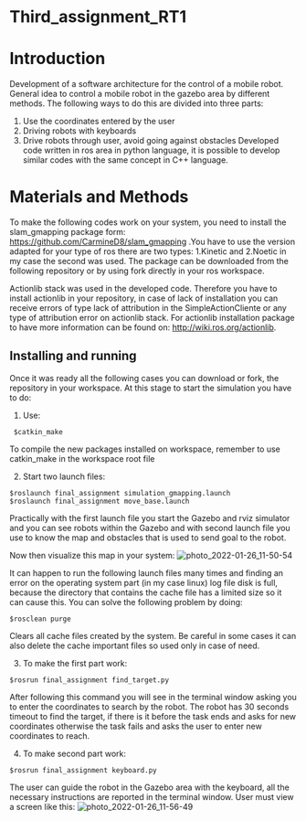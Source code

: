 # Third_assignment_RT1

Introduction
================================

Development of a software architecture for the control of a mobile robot. General idea to control a mobile robot in the gazebo area by different methods. The following ways to do this are divided into three parts:

1. Use the coordinates entered by the user 
2. Driving robots with keyboards
3. Drive robots through user, avoid going against obstacles
Developed code written in ros area in python language, it is possible to develop similar codes with the same concept in C++ language.

Materials and Methods
=========================

To make the following codes work on your system, you need to install the slam_gmapping package form: https://github.com/CarmineD8/slam_gmapping .You have to use the version adapted for your type of ros there are two types: 1.Kinetic and 2.Noetic in my case the second was used. The package can be downloaded from the following repository or by using fork directly in your ros workspace.

Actionlib stack was used in the developed code. Therefore you have to install actionlib in your repository, in case of lack of installation you can receive errors of type lack of attribution in the SimpleActionCliente or any type of attribution error on actionlib stack. For actionlib installation package to have more information can be found on: http://wiki.ros.org/actionlib.

Installing and running
----------------------
Once it was ready all the following cases you can download or fork, the repository in your workspace. At this stage to start the simulation you have to do:

1. Use: 
```
 $catkin_make
```
To compile the new packages installed on workspace, remember to use catkin_make in the workspace root file

2. Start two launch files:
```
$roslaunch final_assignment simulation_gmapping.launch
$roslaunch final_assignment move_base.launch
```
Practically with the first launch file you start the Gazebo and rviz simulator and you can see robots within the Gazebo and with second launch file you use to know the map and obstacles that is used to send goal to the robot.

Now then visualize this map in your system:
![photo_2022-01-26_11-50-54](https://user-images.githubusercontent.com/80394968/151150507-fb636911-7eff-4a1c-8d6b-32914645cd42.jpg)

It can happen to run the following launch files many times and finding an error on the operating system part (in my case linux) log file disk is full, because the directory that contains the cache file has a limited size so it can cause this. You can solve the following problem by doing:
```
$rosclean purge
```
Clears all cache files created by the system. Be careful in some cases it can also delete the cache important files so used only in case of need.

3. To make the first part work:
```
$rosrun final_assignment find_target.py
```
After following this command you will see in the terminal window asking you to enter the coordinates to search by the robot. The robot has 30 seconds timeout to find the target, if there is it before the task ends and asks for new coordinates otherwise the task fails and asks the user to enter new coordinates to reach.

4. To make second part work:
```
$rosrun final_assignment keyboard.py
```
The user can guide the robot in the Gazebo area with the keyboard, all the necessary instructions are reported in the terminal window. User must view a screen like this:
![photo_2022-01-26_11-56-49](https://user-images.githubusercontent.com/80394968/151151753-6be09f8f-6fc7-4b94-9e5d-114f78c9aae0.jpg)


